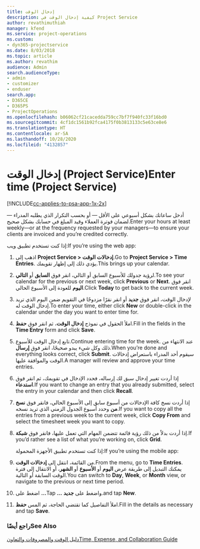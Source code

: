 ```yaml
---
title: إدخال الوقت
description: كيفية إدخال الوقت في Project Service
author: revathimuthiah
manager: kfend
ms.service: project-operations
ms.custom:
- dyn365-projectservice
ms.date: 8/03/2018
ms.topic: article
ms.author: revathim
audience: Admin
search.audienceType:
- admin
- customizer
- enduser
search.app:
- D365CE
- D365PS
- ProjectOperations
ms.openlocfilehash: b06062cf21cacedda759cc7bf7f940fc33f16bd0
ms.sourcegitcommit: 4cf1dc1561b92fca4175f0b3813133c5e63ce8e6
ms.translationtype: HT
ms.contentlocale: ar-SA
ms.lasthandoff: 10/28/2020
ms.locfileid: "4132857"
---
```

# <a name="enter-time-project-service"></a><span data-ttu-id="596c6-103">إدخال الوقت (Project Service)</span><span class="sxs-lookup"><span data-stu-id="596c6-103">Enter time (Project Service)</span></span>

[!INCLUDE[cc-applies-to-psa-app-1x-2x](../includes/cc-applies-to-psa-app-1x-2x.md)]

<span data-ttu-id="596c6-104">أدخل ساعاتك بشكل أسبوعي على الأقل — أو بحسب التكرار الذي يطلبه المدراء — لضمان فوترة العملاء وقيد المبلغ في حسابك بشكل صحيح.</span><span class="sxs-lookup"><span data-stu-id="596c6-104">Enter your hours at least weekly—or at the frequency requested by your managers—to ensure your clients are invoiced and you’re credited correctly.</span></span>  
  
 <span data-ttu-id="596c6-105">إذا كنت تستخدم تطبيق ويب:</span><span class="sxs-lookup"><span data-stu-id="596c6-105">If you’re using the web app:</span></span>  
  
1. <span data-ttu-id="596c6-106">اذهب إلى **Project Service > إدخالات الوقت**.</span><span class="sxs-lookup"><span data-stu-id="596c6-106">Go to **Project Service > Time Entries**.</span></span> <span data-ttu-id="596c6-107">يؤدي ذلك إلى إظهار تقويمك.</span><span class="sxs-lookup"><span data-stu-id="596c6-107">This brings up your calendar.</span></span>  
  
2. <span data-ttu-id="596c6-108">لرؤية جدولك للأسبوع السابق أو التالي، انقر فوق **السابق** أو **التالي**.</span><span class="sxs-lookup"><span data-stu-id="596c6-108">To see your calendar for the previous or next week, click **Previous** or **Next**.</span></span> <span data-ttu-id="596c6-109">انقر فوق **اليوم** للعودة إلى الأسبوع الحالي.</span><span class="sxs-lookup"><span data-stu-id="596c6-109">Click **Today** to get back to the current week.</span></span>  
  
3. <span data-ttu-id="596c6-110">لإدخال الوقت، انقر فوق **جديد** أو انقر نقرًا مزدوجًا في التقويم ضمن اليوم الذي تريد إدخال الوقت له.</span><span class="sxs-lookup"><span data-stu-id="596c6-110">To enter your time, either click **New** or double-click in the calendar under the day you want to enter time for.</span></span>  
  
4. <span data-ttu-id="596c6-111">املأ الحقول في نموذج **إدخال الوقت‬**، ثم انقر فوق **حفظ**.</span><span class="sxs-lookup"><span data-stu-id="596c6-111">Fill in the fields in the **Time Entry** form and click **Save**.</span></span>  
  
5. <span data-ttu-id="596c6-112">تابع إدخال الوقت للأسبوع.</span><span class="sxs-lookup"><span data-stu-id="596c6-112">Continue entering time for the week.</span></span> <span data-ttu-id="596c6-113">عند الانتهاء من ذلك وكل شيء يبدو صحيحًا، انقر فوق **إرسال**.</span><span class="sxs-lookup"><span data-stu-id="596c6-113">When you’re done and everything looks correct, click **Submit**.</span></span> <span data-ttu-id="596c6-114">سيقوم أحد المدراء باستعراض إدخالات الوقت والموافقة عليها.</span><span class="sxs-lookup"><span data-stu-id="596c6-114">A manager will review and approve your time entries.</span></span>  
  
6. <span data-ttu-id="596c6-115">إذا أردت تغيير إدخال سبق لك إرساله، فحدد الإدخال في تقويمك، ثم انقر فوق **استدعاء**.</span><span class="sxs-lookup"><span data-stu-id="596c6-115">If you want to change an entry that you already submitted, select the entry in your calendar and then click **Recall**.</span></span>  
  
7. <span data-ttu-id="596c6-116">إذا أردت نسخ كافة الإدخالات من أسبوع سابق إلى الأسبوع الحالي، فانقر فوق **نسخ من** وحدد أسبوع الجدول الزمني الذي تريد نسخه.</span><span class="sxs-lookup"><span data-stu-id="596c6-116">If you want to copy all the entries from a previous week to the current week, click **Copy From** and select the timesheet week you want to copy.</span></span>  
  
8. <span data-ttu-id="596c6-117">إذا أردت بدلاً من ذلك رؤية قائمة تتضمن المهام التي تعمل عليها، فانقر فوق **شبكة**.</span><span class="sxs-lookup"><span data-stu-id="596c6-117">If you’d rather see a list of what you’re working on, click **Grid**.</span></span>  
  
   <span data-ttu-id="596c6-118">إذا كنت تستخدم تطبيق الأجهزة المحمولة:</span><span class="sxs-lookup"><span data-stu-id="596c6-118">If you’re using the mobile app:</span></span>  
  
9. <span data-ttu-id="596c6-119">من القائمة، انتقل إلى **إدخالات الوقت‬**.</span><span class="sxs-lookup"><span data-stu-id="596c6-119">From the menu, go to **Time Entries**.</span></span>     <span data-ttu-id="596c6-120">يمكنك التبديل إلى طريقة عرض **اليوم** أو **الأسبوع** أو **الشهر**، أو الانتقال إلى فترة الوقت السابقة أو التالية.</span><span class="sxs-lookup"><span data-stu-id="596c6-120">You can switch to **Day**, **Week**, or **Month** view, or navigate to the previous or next time period.</span></span>  
  
10. <span data-ttu-id="596c6-121">اضغط على **…**</span><span class="sxs-lookup"><span data-stu-id="596c6-121">Tap **…**</span></span> <span data-ttu-id="596c6-122">واضغط على **جديد**.</span><span class="sxs-lookup"><span data-stu-id="596c6-122">and tap **New**.</span></span>  
  
11. <span data-ttu-id="596c6-123">املأ التفاصيل كما تقتضي الحاجة، ثم المس **حفظ**.</span><span class="sxs-lookup"><span data-stu-id="596c6-123">Fill in the details as necessary and tap **Save**.</span></span>  
  
### <a name="see-also"></a><span data-ttu-id="596c6-124">راجع أيضًا</span><span class="sxs-lookup"><span data-stu-id="596c6-124">See Also</span></span>  
 [<span data-ttu-id="596c6-125">دليل الوقت والمصروفات والتعاون</span><span class="sxs-lookup"><span data-stu-id="596c6-125">Time, Expense, and Collaboration Guide</span></span>](../psa/time-expense-collaboration-guide.md)
